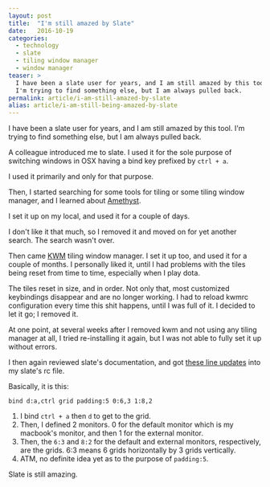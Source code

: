 ```yaml
---
layout: post
title:  "I'm still amazed by Slate"
date:   2016-10-19
categories:
  - technology
  - slate
  - tiling window manager
  - window manager
teaser: >
  I have been a slate user for years, and I am still amazed by this tool.
  I'm trying to find something else, but I am always pulled back.
permalink: article/i-am-still-amazed-by-slate
alias: article/i-am-still-being-amazed-by-slate
---
```


I have been a slate user for years, and I am still amazed by this tool.
I'm trying to find something else, but I am always pulled back.

A colleague introduced me to slate. I used it for the sole purpose of
switching windows in OSX having a bind key prefixed by `ctrl + a`.

I used it primarily and only for that purpose.

Then, I started searching for some tools for tiling or some tiling window
manager, and I learned about [Amethyst](https://github.com/ianyh/Amethyst).

I set it up on my local, and used it for a couple of days.

I don't like it that much, so I removed it and moved on for yet another
search. The search wasn't over.

Then came [KWM](https://github.com/koekeishiya/kwm) tiling window
manager. I set it up too, and used it for a couple of months. I
personally liked it, until I had problems with the tiles being reset from
time to time, especially when I play dota.

The tiles reset in size, and in order. Not only that, most customized
keybindings disappear and are no longer working. I had to reload kwmrc
configuration every time this shit happens, until I was full of it. I
decided to let it go; I removed it.

At one point, at several weeks after I removed kwm and not using any
tiling manager at all, I tried re-installing it again, but I was not able
to fully set it up without errors.

I then again reviewed slate's documentation, and got [these line updates](https://github.com/timhtheos/dotfiles/commit/017f072353b1ab763f2092944d745b403314a5d1#diff-312ee6b77f05b59ee4f528c96e84b50eR30)
into my slate's rc file.

Basically, it is this:

~~~
bind d:a,ctrl grid padding:5 0:6,3 1:8,2
~~~

1.  I bind `ctrl + a` then `d` to get to the grid.
2.  Then, I defined 2 monitors. 0 for the default monitor which is my
    macbook's monitor, and then 1 for the external monitor.
3.  Then, the `6:3` and `8:2` for the default and external monitors,
    respectively, are the grids.  6:3 means 6 grids horizontally by 3
    grids vertically.
4.  ATM, no definite idea yet as to the purpose of `padding:5`.

Slate is still amazing.
